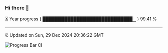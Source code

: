 ### Hi there 👋

⏳ Year progress { █████████████████████████████▁ } 99.41 %

---

⏰ Updated on Sun, 29 Dec 2024 20:36:22 GMT

![Progress Bar CI](https://github.com/IshwaranRudhara/GIT-ACTION/workflows/Progress%20Bar%20CI/badge.svg)
